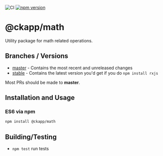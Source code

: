 ![CI](https://github.com/ckapps/math/workflows/CI/badge.svg)
[![npm version](https://badge.fury.io/js/%40ckapp%2Fmath.svg)](https://www.npmjs.com/@ckapp/math)

# @ckapp/math

Utility package for math related operations.

## Branches / Versions

- [master](https://github.com/ckapps/math/commits/master) - Contains the most recent and unreleased changes
- [stable](https://github.com/ckapps/math/tree/1.x) - Contains the latest version you'd get if you do `npm install rxjs`

Most PRs should be made to **master**.

## Installation and Usage

### ES6 via npm

```sh
npm install @ckapp/math
```

## Building/Testing

- `npm test` run tests
